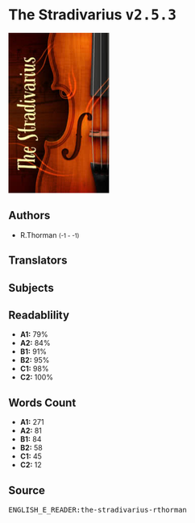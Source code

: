 # The Stradivarius <kbd>v2.5.3</kbd>

![](./cover.medium.jpg "")

## Authors


 - R.Thorman <small>(-1 - -1)</small>

## Translators



## Subjects



## Readablility


 - **A1:** 79%
 - **A2:** 84%
 - **B1:** 91%
 - **B2:** 95%
 - **C1:** 98%
 - **C2:** 100%

## Words Count


 - **A1:** 271
 - **A2:** 81
 - **B1:** 84
 - **B2:** 58
 - **C1:** 45
 - **C2:** 12

## Source


<kbd>ENGLISH_E_READER:the-stradivarius-rthorman</kbd>

